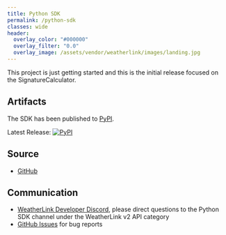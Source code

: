 ```yaml
---
title: Python SDK
permalink: /python-sdk
classes: wide
header:
  overlay_color: "#000000"
  overlay_filter: "0.0"
  overlay_image: /assets/vendor/weatherlink/images/landing.jpg
---
```


This project is just getting started and this is the initial release focused on the SignatureCalculator.

## Artifacts

The SDK has been published to [PyPI](https://pypi.org/project/weatherlink-v2-api-sdk/).

Latest Release: [![PyPI](https://img.shields.io/pypi/v/weatherlink-v2-api-sdk?color=blue&style=flat-square)](https://pypi.org/project/weatherlink-v2-api-sdk/)

## Source

* [GitHub](https://github.com/weatherlink/weatherlink-v2-api-sdk-python)

## Communication

* [WeatherLink Developer Discord](https://discord.gg/D4rCKRqpEM), please direct questions to the Python SDK channel under the WeatherLink v2 API category
* [GitHub Issues](https://github.com/weatherlink/weatherlink-v2-api-sdk-python/issues) for bug reports
